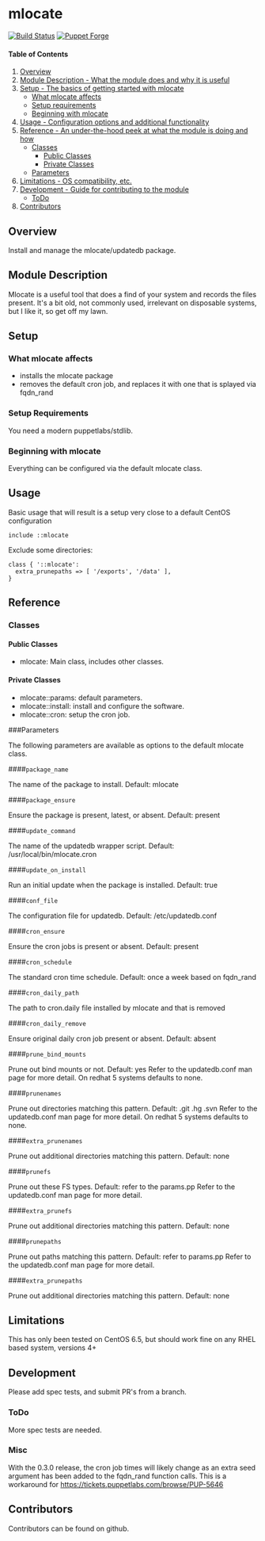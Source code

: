 # mlocate

[![Build Status](https://travis-ci.org/adamcrews/puppet-mlocate.svg)](https://travis-ci.org/adamcrews/puppet-mlocate)
[![Puppet Forge](http://img.shields.io/puppetforge/v/adamcrews/mlocate.svg)](http://forge.puppetlabs.com/adamcrews/mlocate)

#### Table of Contents

1. [Overview](#overview)
2. [Module Description - What the module does and why it is useful](#module-description)
3. [Setup - The basics of getting started with mlocate](#setup)
    * [What mlocate affects](#what-mlocate-affects)
    * [Setup requirements](#setup-requirements)
    * [Beginning with mlocate](#beginning-with-mlocate)
4. [Usage - Configuration options and additional functionality](#usage)
5. [Reference - An under-the-hood peek at what the module is doing and how](#reference)
    * [Classes](#classes)
      * [Public Classes](#public-classes)
      * [Private Classes](#private-classes)
    * [Parameters](#parameters)
5. [Limitations - OS compatibility, etc.](#limitations)
6. [Development - Guide for contributing to the module](#development)
    * [ToDo](#todo)
7. [Contributors](#contributors)

## Overview

Install and manage the mlocate/updatedb package.

## Module Description

Mlocate is a useful tool that does a find of your system and records the files present.
It's a bit old, not commonly used, irrelevant on disposable systems, but I like it, so get off my lawn.

## Setup

### What mlocate affects

* installs the mlocate package
* removes the default cron job, and replaces it with one that is splayed via fqdn_rand

### Setup Requirements

You need a modern puppetlabs/stdlib.

### Beginning with mlocate

Everything can be configured via the default mlocate class.

## Usage

Basic usage that will result is a setup very close to a default CentOS configuration

```puppet
include ::mlocate
```

Exclude some directories:

```puppet
class { '::mlocate':
  extra_prunepaths => [ '/exports', '/data' ],
}
```

## Reference

### Classes

#### Public Classes

* mlocate: Main class, includes other classes.

#### Private Classes

* mlocate::params: default parameters.
* mlocate::install: install and configure the software.
* mlocate::cron: setup the cron job.

###Parameters

The following parameters are available as options to the default mlocate class.

####`package_name`

The name of the package to install. Default: mlocate

####`package_ensure`

Ensure the package is present, latest, or absent. Default: present

####`update_command`

The name of the updatedb wrapper script. Default: /usr/local/bin/mlocate.cron

####`update_on_install`

Run an initial update when the package is installed. Default: true

####`conf_file`

The configuration file for updatedb. Default: /etc/updatedb.conf

####`cron_ensure`

Ensure the cron jobs is present or absent. Default: present

####`cron_schedule`

The standard cron time schedule. Default: once a week based on fqdn_rand

####`cron_daily_path`

The path to cron.daily file installed by mlocate and that is removed

####`cron_daily_remove`

Ensure original daily cron job present or absent. Default: absent

####`prune_bind_mounts`

Prune out bind mounts or not. Default: yes
Refer to the updatedb.conf man page for more detail.
On redhat 5 systems defaults to none.

####`prunenames`

Prune out directories matching this pattern. Default: .git .hg .svn
Refer to the updatedb.conf man page for more detail.
On redhat 5 systems defaults to none.

####`extra_prunenames`

Prune out additional directories matching this pattern. Default: none

####`prunefs`

Prune out these FS types. Default: refer to the params.pp
Refer to the updatedb.conf man page for more detail.

####`extra_prunefs`

Prune out additional directories matching this pattern. Default: none

####`prunepaths`

Prune out paths matching this pattern. Default: refer to params.pp
Refer to the updatedb.conf man page for more detail.

####`extra_prunepaths`

Prune out additional directories matching this pattern. Default: none

## Limitations

This has only been tested on CentOS 6.5, but should work fine on any RHEL based system, versions 4+

## Development

Please add spec tests, and submit PR's from a branch.

### ToDo

More spec tests are needed.

### Misc

With the 0.3.0 release, the cron job times will likely change as an extra seed argument has been added to the fqdn_rand function calls.  This is a workaround for https://tickets.puppetlabs.com/browse/PUP-5646

## Contributors

Contributors can be found on github.

